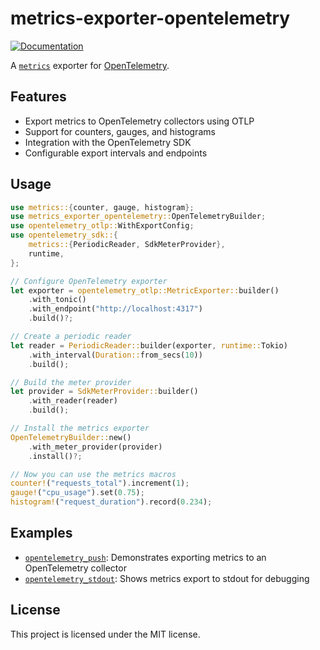 # metrics-exporter-opentelemetry

[![Documentation](https://docs.rs/metrics-exporter-opentelemetry/badge.svg)](https://docs.rs/metrics-exporter-opentelemetry)

A [`metrics`][metrics] exporter for [OpenTelemetry].

## Features

- Export metrics to OpenTelemetry collectors using OTLP
- Support for counters, gauges, and histograms
- Integration with the OpenTelemetry SDK
- Configurable export intervals and endpoints

## Usage

```rust
use metrics::{counter, gauge, histogram};
use metrics_exporter_opentelemetry::OpenTelemetryBuilder;
use opentelemetry_otlp::WithExportConfig;
use opentelemetry_sdk::{
    metrics::{PeriodicReader, SdkMeterProvider},
    runtime,
};

// Configure OpenTelemetry exporter
let exporter = opentelemetry_otlp::MetricExporter::builder()
    .with_tonic()
    .with_endpoint("http://localhost:4317")
    .build()?;

// Create a periodic reader
let reader = PeriodicReader::builder(exporter, runtime::Tokio)
    .with_interval(Duration::from_secs(10))
    .build();

// Build the meter provider
let provider = SdkMeterProvider::builder()
    .with_reader(reader)
    .build();

// Install the metrics exporter
OpenTelemetryBuilder::new()
    .with_meter_provider(provider)
    .install()?;

// Now you can use the metrics macros
counter!("requests_total").increment(1);
gauge!("cpu_usage").set(0.75);
histogram!("request_duration").record(0.234);
```

## Examples

- [`opentelemetry_push`](examples/opentelemetry_push.rs): Demonstrates exporting metrics to an OpenTelemetry collector
- [`opentelemetry_stdout`](examples/opentelemetry_stdout.rs): Shows metrics export to stdout for debugging

## License

This project is licensed under the MIT license.

[metrics]: https://github.com/metrics-rs/metrics
[OpenTelemetry]: https://opentelemetry.io/